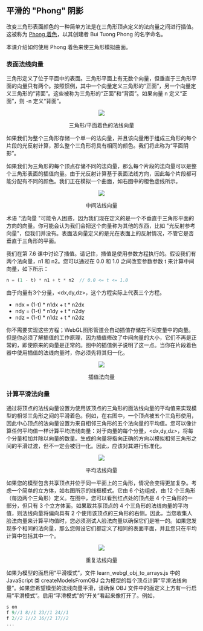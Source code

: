 ## 平滑的 "Phong" 阴影

改变三角形表面颜色的一种简单方法是在三角形顶点定义的法向量之间进行插值。这被称为 [Phong 着色](https://en.wikipedia.org/wiki/Phong_shading:)，以其创建者 Bui Tuong Phong 的名字命名。

本课介绍如何使用 Phong 着色来使三角形模拟曲面。

### 表面法线向量

三角形定义了位于平面中的表面。三角形平面上有无数个向量，但垂直于三角形平面的向量只有两个。按照惯例，其中一个向量定义三角形的“正面”，另一个向量定义三角形的“背面”。这些被称为三角形的“正面”和“背面”。如果向量 n 定义“正面”，则 -n 定义“背面”。

<center>
  <img src="/10/normal_vector.png" />
  <p>三角形/平面着色的法线向量</p>
</center>

如果我们为整个三角形存储一个单一的法向量，并且该向量用于组成三角形的每个片段的光反射计算，那么整个三角形将具有相同的颜色。我们将此称为“平面阴影”。

如果我们为三角形的每个顶点存储不同的法向量，那么每个片段的法向量可以是整个三角形表面的插值向量。由于光反射计算基于表面法线方向，因此每个片段都可能分配有不同的颜色。我们正在模拟一个曲面，如右图中的橙色虚线所示。

<center>
  <img src="/10/intermediate_normal_vectors.png" />
  <p>中间法线向量</p>
</center>

术语 "法向量 "可能令人困惑，因为我们现在定义的是一个不垂直于三角形平面的方向的向量。你可能会认为我们会把这个向量称为其他的东西，比如 "光反射参考向量"，但我们并没有。表面法向量定义的是光在表面上的反射情况，不管它是否垂直于三角形的平面。

我们在第 7.6 课中讨论了插值。请记住，插值是使用参数方程执行的。假设我们有两个法向量，n1 和 n2。您可以通过在 0.0 和 1.0 之间改变参数参数 t 来计算中间向量，如下所示：
```js
n = (1 - t) * n1 + t * n2  // 0.0 <= t <= 1.0
```

由于向量有3个分量，\<dx,dy,dz>，这个方程实际上代表三个方程。

- ndx = (1-t) * n1dx + t * n2dx
- ndy = (1-t) * n1dy + t * n2dy
- ndz = (1-t) * n1dz + t * n2dz

你不需要实现这些方程；WebGL图形管道会自动插值存储在不同变量中的向量。但是你必须了解插值的工作原理，因为插值修改了中间向量的大小，它们不再是正常的，即使原来的向量是正常的。图中的插值例子说明了这一点。当你在片段着色器中使用插值的法线向量时，你必须先将其归一化。

<center>
  <img src="/10/interpolated_normal_vectors.png" />
  <p>插值法向量</p>
</center>

### 计算平滑法向量

通过将顶点的法线向量设置为使用该顶点的三角形的面法线向量的平均值来实现模型的相邻三角形之间的平滑着色。例如，在右图中，一个顶点被五个三角形使用，因此中心顶点的法向量设置为来自相邻三角形的五个法向量的平均值。您可以像计算任何平均值一样计算平均法线向量：对于向量的每个分量，\<dx,dy,dz>，将每个分量相加并除以向量的数量。生成的向量将指向正确的方向以模拟相邻三角形之间的平滑过渡，但不一定会被归一化。因此，应该对其进行标准化。

<center>
  <img src="/10/average_normals.png" />
  <p>平均法线向量</p>
</center>

如果您的模型包含共享顶点并位于同一平面上的三角形，情况会变得更加复杂。考虑一个简单的立方体，如右图所示的线框模式。它由 6 个边组成，由 12 个三角形（每边两个三角形）定义。在图中，您可以看到红点处的顶点是 4 个三角形的一部分，但只有 3 个立方体面。如果取共享顶点的 4 个三角形的法线向量的平均值，则法线向量将偏向具有 2 个使用该顶点的三角形的右侧。因此，当您收集人脸法向量来计算平均值时，您必须测试人脸法向量以确保它们是唯一的。如果您发现多个相同的法向量，那么您假设它们都定义了相同的表面平面，并且您只在平均计算中包括其中一个。

<center>
  <img src="/10/duplicate_normals.png" />
  <p>重复法线向量</p>
</center>

如果为模型的面启用“平滑模式”，文件 learn_webgl_obj_to_arrays.js 中的 JavaScript 类 createModelsFromOBJ 会为模型的每个顶点计算“平滑法线向量”。如果您希望模型的法线向量平滑，请确保 OBJ 文件中的面定义上方有一行启用“平滑模式”。启用“平滑模式”的“开关”看起来像打开了。例如，

``` js
s on
f 9//1 8//1 23//1 24//1
f 2//2 1//2 16//2 17//2
...
```
